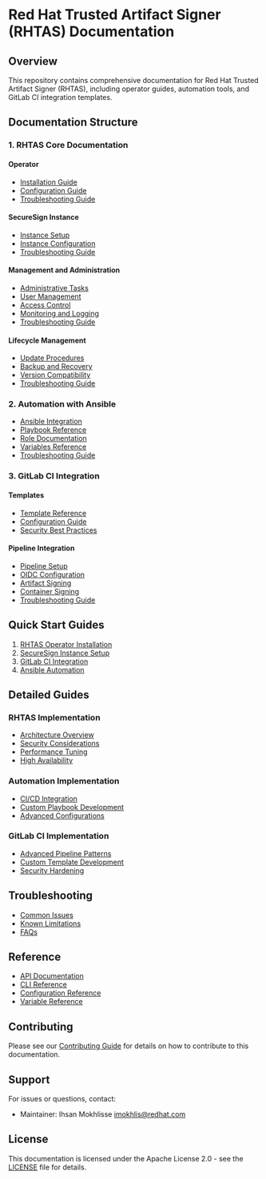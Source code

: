 # Red Hat Trusted Artifact Signer (RHTAS) Documentation

## Overview

This repository contains comprehensive documentation for Red Hat Trusted Artifact Signer (RHTAS), including operator guides, automation tools, and GitLab CI integration templates.

## Documentation Structure

### 1. RHTAS Core Documentation

#### Operator
- [Installation Guide](docs/rhtas/operator/installation.md)
- [Configuration Guide](docs/rhtas/operator/configuration.md)
- [Troubleshooting Guide](docs/rhtas/operator/troubleshooting.md)

#### SecureSign Instance
- [Instance Setup](docs/rhtas/securesign/setup.md)
- [Instance Configuration](docs/rhtas/securesign/configuration.md)
- [Troubleshooting Guide](docs/rhtas/securesign/troubleshooting.md)

#### Management and Administration
- [Administrative Tasks](docs/rhtas/admin/tasks.md)
- [User Management](docs/rhtas/admin/user-management.md)
- [Access Control](docs/rhtas/admin/access-control.md)
- [Monitoring and Logging](docs/rhtas/admin/monitoring.md)
- [Troubleshooting Guide](docs/rhtas/admin/troubleshooting.md)

#### Lifecycle Management
- [Update Procedures](docs/rhtas/lifecycle/updates.md)
- [Backup and Recovery](docs/rhtas/lifecycle/backup-recovery.md)
- [Version Compatibility](docs/rhtas/lifecycle/compatibility.md)
- [Troubleshooting Guide](docs/rhtas/lifecycle/troubleshooting.md)

### 2. Automation with Ansible

- [Ansible Integration](docs/automation/ansible/integration.md)
- [Playbook Reference](docs/automation/ansible/playbooks.md)
- [Role Documentation](docs/automation/ansible/roles.md)
- [Variables Reference](docs/automation/ansible/variables.md)
- [Troubleshooting Guide](docs/automation/ansible/troubleshooting.md)

### 3. GitLab CI Integration

#### Templates
- [Template Reference](docs/gitlab-ci/templates/reference.md)
- [Configuration Guide](docs/gitlab-ci/templates/configuration.md)
- [Security Best Practices](docs/gitlab-ci/templates/security.md)

#### Pipeline Integration
- [Pipeline Setup](docs/gitlab-ci/pipeline/setup.md)
- [OIDC Configuration](docs/gitlab-ci/pipeline/oidc.md)
- [Artifact Signing](docs/gitlab-ci/pipeline/signing.md)
- [Container Signing](docs/gitlab-ci/pipeline/containers.md)
- [Troubleshooting Guide](docs/gitlab-ci/pipeline/troubleshooting.md)

## Quick Start Guides

1. [RHTAS Operator Installation](docs/quickstart/operator-install.md)
2. [SecureSign Instance Setup](docs/quickstart/securesign-setup.md)
3. [GitLab CI Integration](docs/quickstart/gitlab-integration.md)
4. [Ansible Automation](docs/quickstart/ansible-automation.md)

## Detailed Guides

### RHTAS Implementation
- [Architecture Overview](docs/guides/rhtas/architecture.md)
- [Security Considerations](docs/guides/rhtas/security.md)
- [Performance Tuning](docs/guides/rhtas/performance.md)
- [High Availability](docs/guides/rhtas/high-availability.md)

### Automation Implementation
- [CI/CD Integration](docs/guides/automation/cicd.md)
- [Custom Playbook Development](docs/guides/automation/custom-playbooks.md)
- [Advanced Configurations](docs/guides/automation/advanced-config.md)

### GitLab CI Implementation
- [Advanced Pipeline Patterns](docs/guides/gitlab-ci/advanced-patterns.md)
- [Custom Template Development](docs/guides/gitlab-ci/custom-templates.md)
- [Security Hardening](docs/guides/gitlab-ci/security-hardening.md)

## Troubleshooting

- [Common Issues](docs/troubleshooting/common-issues.md)
- [Known Limitations](docs/troubleshooting/limitations.md)
- [FAQs](docs/troubleshooting/faq.md)

## Reference

- [API Documentation](docs/reference/api.md)
- [CLI Reference](docs/reference/cli.md)
- [Configuration Reference](docs/reference/configuration.md)
- [Variable Reference](docs/reference/variables.md)

## Contributing

Please see our [Contributing Guide](CONTRIBUTING.md) for details on how to contribute to this documentation.

## Support

For issues or questions, contact:
- Maintainer: Ihsan Mokhlisse <imokhlis@redhat.com>

## License

This documentation is licensed under the Apache License 2.0 - see the [LICENSE](LICENSE) file for details.